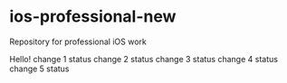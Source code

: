 # ios-professional-new
Repository for professional iOS work

Hello!
change 1 status
change 2 status
change 3 status
change 4 status
change 5 status

